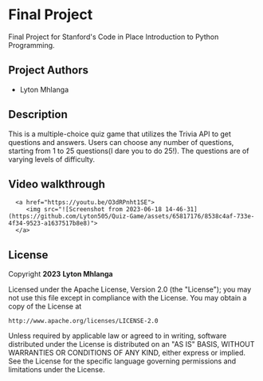 # Final Project

Final Project for Stanford's Code in Place Introduction to Python Programming.


## Project Authors

- Lyton Mhlanga


## Description

This is a multiple-choice quiz game that utilizes the Trivia API to get questions and answers. Users can choose any number of questions, starting from 1 to 25 questions(I dare you to do 25!). The questions are of varying levels of difficulty.

## Video walkthrough

      <a href="https://youtu.be/O3dRPnht1SE">
         <img src="![Screenshot from 2023-06-18 14-46-31](https://github.com/Lyton505/Quiz-Game/assets/65817176/8538c4af-733e-4f34-9523-a1637517b8e8)">
      </a>

## License


Copyright **2023** **Lyton Mhlanga**

Licensed under the Apache License, Version 2.0 (the "License");
you may not use this file except in compliance with the License.
You may obtain a copy of the License at

    http://www.apache.org/licenses/LICENSE-2.0

Unless required by applicable law or agreed to in writing, software
distributed under the License is distributed on an "AS IS" BASIS,
WITHOUT WARRANTIES OR CONDITIONS OF ANY KIND, either express or implied.
See the License for the specific language governing permissions and
limitations under the License.

